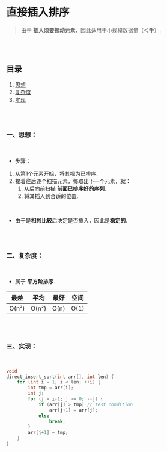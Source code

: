 # 直接插入排序
> 由于 **插入须要挪动元素**，因此适用于小规模数据量（**＜千**）.

<br><br>

## 目录

1. [思想](#一思想)
2. [复杂度](#二复杂度)
3. [实现](#三实现)

<br><br>

### 一、思想：

<br>

- 步骤：

1. 从第1个元素开始，将其视为已排序.
2. 接着往后逐个扫描元素，每取出下一个元素，就：
   1. 从后向前扫描 **前面已排序好的序列**.
   2. 将其插入到合适的位置.

<br>

- 由于是**相邻比较**后决定是否插入，因此是**稳定的**.

<br><br>

### 二、复杂度：

<br>

- 属于 **平方阶排序**.

| 最差 | 平均 | 最好 | 空间 |
| :---: | :---: | :---: | :---: |
| O(n²) | O(n²) | O(n) | O(1) |

<br><br>

### 三、实现：

<br>

```C++
void
direct_insert_sort(int arr[], int len) {
    for (int i = 1; i < len; ++i) {
        int tmp = arr[i];
		int j;
        for (j = i-1; j >= 0; --j) {
            if (arr[j] > tmp) // test condition
                arr[j+1] = arr[j];
            else
                break;
        }
        arr[j+1] = tmp;
    }
}
```
